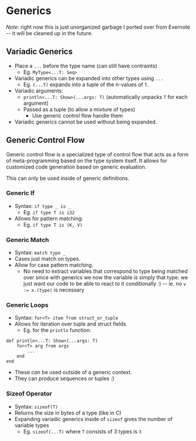 # Generics
*Note*: right now this is just unorganized garbage I ported over from Evernote -- it will be cleaned up in the future.

## Variadic Generics
- Place a `...` before the type name (can still have contraints)
	- Eg. `MyType<...T: Seq>`
- Variadic generics can be expanded into other types using `...`
	- Eg. `(...T)` expands into a tuple of the n-values of `T`.
- Variadic arguments:
	- `println<...T: Show>(...args: T)` (automatically unpacks `T` for each argument)
	- Passed as a tuple (to allow a mixture of types)
		- Use generic control flow handle them
- Variadic generics cannot be used without being expanded.

## Generic Control Flow
Generic control flow is a specialized type of control flow that acts as a form of meta-programming based on the type system itself.  It allows for customized code generation based on generic evaluation.

This can only be used inside of generic definitions.

### Generic If
- Syntax: `if type _ is _`
	- Eg. `if type T is i32`
- Allows for pattern matching:
	- Eg. `if type T is (K, V)`

### Generic Match
- Syntax: `match type _`
- Cases just match on types.
- Allow for case pattern matching.
	- No need to extract variables that correspond to type being matched over since with generics we now the variable is simply that type: we just want our code to be able to react to it conditionally :) -- ie. no `v := x.(type)` is necessary
	
### Generic Loops
- Syntax: `for<T> item from struct_or_tuple`
- Allows for iteration over tuple and struct fields
	- Eg. for the `println` function:
```
def println<...T: Show>(...args: T)
	for<T> arg from args
		...
	end
end
```
- These *can* be used outside of a generic context.
- They can produce sequences or tuples :)

### Sizeof Operator
- Syntax: `sizeof(T)`
- Returns the size in bytes of a type (like in C)
- Expanding variadic generics inside of `sizeof` gives the number of variable types
	- Eg. `sizeof(...T)` where `T` consists of 3 types is `3`